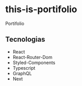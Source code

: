 # this-is-portifolio
Portifolio

## Tecnologias
- React
- React-Router-Dom
- Styled-Components
- Typescript
- GraphQL
- Next

